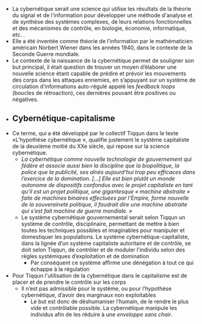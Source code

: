 - La cybernétique serait une science qui utilise les résultats de la théorie du signal et de l'information pour développer une méthode d'analyse et de synthèse des systèmes complexes, de leurs relations fonctionnelles et des mécanismes de contrôle, en biologie, économie, informatique, etc. .
- Elle a été inventée comme théorie de l’information par le mathématicien américain Norbert Wiener dans les années 1940, dans le contexte de la Seconde Guerre mondiale.
- Le contexte de la naissance de la cybernétique permet de souligner son but principal, il était question de trouver un moyen d’élaborer une nouvelle science étant capable de prédire et prévoir les mouvements des corps dans les attaques ennemies, en s’appuyant sur un système de circulation d’informations auto-régulé appelé les *feedback loops* (boucles de rétroaction), ces dernières pouvant être positives ou négatives.
- ## Cybernétique-capitalisme
- Ce terme, qui a été développé par le collectif Tiqqun dans le texte «L’hypothèse cybernétique », qualifie justement le système capitaliste de la deuxième moitié du XXe siècle, qui repose sur la science cybernétique.
	- *La cybernétique comme nouvelle technologie de gouvernement qui fédère et associe aussi bien la discipline que la biopolitique, la police que la publicité, ses aînés aujourd’hui trop peu efficaces dans l’exercice de la domination. […] Elle est bien plutôt un monde autonome de dispositifs confondus avec le projet capitaliste en tant qu’il est un projet politique, une gigantesque « machine abstraite » faite de machines binaires effectuées par l’Empire, forme nouvelle de la souveraineté politique, il faudrait dire une machine abstraite qui s’est fait machine de guerre mondiale. »*
	- Le système cybernétique gouvernemental serait selon Tiqqun un système de contrôle, disciplinaire, permettant de mettre à bien toutes les techniques possibles et imaginables pour manipuler et domestiquer les populations. Le système cybernétique-capitaliste, dans la lignée d’un système capitaliste autoritaire et de contrôle, se doit selon Tiqqun, de contrôler et de moduler l’individu selon des règles systémiques d’exploitation et de domination
		- Par conséquent ce système affirme une dénégation à tout ce qui échappe à la régulation
- Pour Tiqqun l'utilisation de la cybernétique dans le capitalisme est de placer et de prendre le contrôle sur les corps
	- Il n’est pas admissible pour le système, ou pour l’hypothèse cybernétique, d’avoir des marginaux non exploitables
		- Le but est donc de déshumaniser l’humain, de le rendre le plus vide et contrôlable possible. La cybernétique manipule les individus afin de les réduire à une *enveloppe sans chair*.